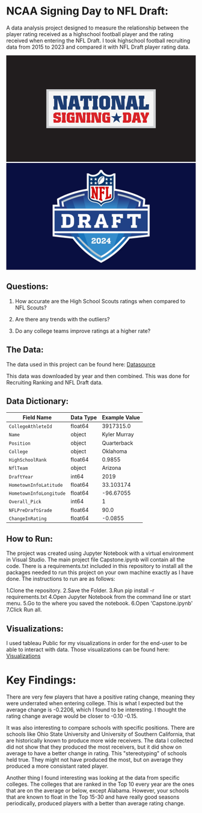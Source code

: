 
# NCAA Signing Day to NFL Draft:

A data analysis project designed to measure the relationship between the player rating received as a highschool football player and the rating received when entering the NFL Draft. I took highschool football recruiting data from 2015 to 2023 and compared it with NFL Draft player rating data.

![Signing Day](image-2.png) ![NFL Draft](image-1.png)

## Questions:

1. How accurate are the High School Scouts ratings when compared to NFL Scouts?

2. Are there any trends with the outliers?

3. Do any college teams improve ratings at a higher rate? 

## The Data:

The data used in this project can be found here: [Datasource](https://collegefootballdata.com/exporter)

This data was downloaded by year and then combined. This was done for Recruiting Ranking and NFL Draft data.

## Data Dictionary:

| Field Name              | Data Type | Example Value |
| ----------------------- | --------- | ------------- |
| `CollegeAthleteId`      | float64   | 3917315.0     |
| `Name`                  | object    | Kyler Murray  |
| `Position`              | object    | Quarterback   |
| `College`               | object    | Oklahoma      |
| `HighSchoolRank`        | float64   | 0.9855        |
| `NflTeam`               | object    | Arizona       |
| `DraftYear`             | int64     | 2019          |
| `HometownInfoLatitude`  | float64   | 33.103174     |
| `HometownInfoLongitude` | float64   | -96.67055     |
| `Overall_Pick`          | int64     | 1             |
| `NFLPreDraftGrade`      | float64   | 90.0          |
| `ChangeInRating`        | float64   | -0.0855       |

## How to Run:

The project was created using Jupyter Notebook with a virtual environment in Visual Studio. The main project file Capstone.ipynb will contain all the code. There is a requirements.txt included in this repository to install all the packages needed to run this project on your own machine exactly as I have done. The instructions to run are as follows:

1.Clone the repository.
2.Save the Folder.
3.Run pip install -r requirements.txt
4.Open Jupyter Notebook from the command line or start menu.
5.Go to the where you saved the notebook.
6.Open 'Capstone.ipynb'
7.Click Run all.

## Visualizations:

I used tableau Public for my visualizations in order for the end-user to be able to interact with data. Those visualizations can be found here:
[Visualizations](https://public.tableau.com/app/profile/brandon.hines5364/viz/NCAAtoDraftDashboard/Dashboard1?publish=yes)

# Key Findings:

There are very few players that have a positive rating change, meaning they were underrated when entering college. This is what I expected but the average change is -0.2206, which I found to be interesting. I thought the rating change average would be closer to -0.10 -0.15. 

It was also interesting to compare schools with specific positions. There are schools like Ohio State University and University of Southern California, that are historically known to produce more wide receivers. The data I collected did not show that they produced the most receivers, but it did show on average to have a better change in rating. This "stereotyping" of schools held true. They might not have produced the most, but on average they produced a more consistant rated player.

Another thing I found interesting was looking at the data from specific colleges. The colleges that are ranked in the Top 10 every year are the ones that are on the average or below, except Alabama. However, your schools that are known to float in the Top 15-30 and have really good seasons periodically, produced players with a better than average rating change. 


